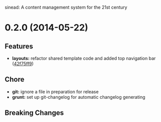 <a name="0.2.0">sinead: A content management system for the 21st century</a>
# 0.2.0 (2014-05-22)


## Features

- **layouts:** refactor shared template code and added top navigation bar
  ([42f75ff9](https://github.com/xiehan/sinead/commits/42f75ff90d64a4dded31f840894540053577ae7a))


## Chore

- **git:** ignore a file in preparation for release
- **grunt:** set up git-changelog for automatic changelog generating

## Breaking Changes


